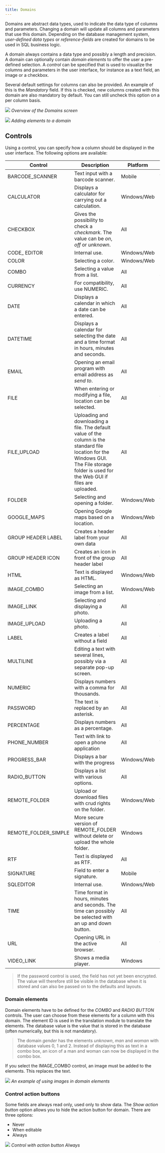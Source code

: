 ```yaml
---
title: Domains
---
```


Domains are abstract data types, used to indicate the data type of columns and parameters. Changing a domain will update all columns and parameters that use this domain. Depending on the database management system, *user-defined data types* or *reference-fields* are created for domains to be used in SQL business logic. 

A domain always contains a data type and possibly a length and precision. A domain can optionally contain *domain elements* to offer the user a pre-defined selection. A *control* can be specified that is used to visualize the columns and parameters in the user interface, for instance as a text field, an image or a checkbox.

Several default settings for columns can also be provided. An example of this is the *Mandatory* field. If this is checked, new columns created with this domain are also mandatory by default. You can still uncheck this option on a per column basis.

![](assets/sf/domains_2.png)
*Overview of the Domains screen*

![](assets/sf/image86.png)
*Adding elements to a domain*

## Controls

Using a control, you can specify how a column should be displayed in the user interface. The following options are available:

| Control              | Description                                                  | Platform    | SQL                    | ORACLE                | DB2                   |
| -------------------- | ------------------------------------------------------------ | ----------- | ---------------------- | --------------------- | --------------------- |
| BARCODE_SCANNER      | Text input with a barcode scanner.                           | Mobile      | VARCHAR                | VARCHAR2              | VARCHAR               |
| CALCULATOR           | Displays a calculator for carrying   out a calculation.      | Windows/Web | INT, NUMERIC           | INT, NUMERIC          | INT, NUMERIC          |
| CHECKBOX             | Gives the possibility to check a   *checkmark*. The value can be *on*, *off* or *unknown*. | All         | BIT, TINYINT, SMALLINT | SMALLINT              | SMALLINT              |
| CODE_ EDITOR         | Internal use.                                                | Windows/Web |                        |                       |                       |
| COLOR                | Selecting a color.                                           | Windows/Web | INT                    | INT                   | INT                   |
| COMBO                | Selecting a value from a   list.                             | All         | Depending on elements  | Depending on elements | Depending on elements |
| CURRENCY             | For compatibility, use   NUMERIC.                            | All         | NUMERIC                | NUMERIC               | NUMERIC               |
| DATE                 | Displays a calendar in which a   date can be entered.        | All         | DATE, DATETIME         | DATE, TIMESTAMP       | DATE, TIMESTAMP       |
| DATETIME             | Displays a calendar for selecting   the date and a time format in hours, minutes and seconds. | All         | DATETIME               | TIMESTAMP             | TIMESTAMP             |
| EMAIL                | Opening an email program with   email address as *send to*.  | All         | VARCHAR                | VARCHAR2              | VARCHAR               |
| FILE                 | When entering or modifying a file,   location can be selected. | All         | VARCHAR                | VARCHAR2              | VARCHAR               |
| FILE_UPLOAD          | Uploading and downloading a file.   The default value of the column is the standard file location for the Windows   GUI. The File storage folder is used for the Web GUI if files are uploaded. | All         | VARCHAR                | VARCHAR2              | VARCHAR               |
| FOLDER               | Selecting and opening a   folder.                            | Windows/Web | VARCHAR                | VARCHAR2              | VARCHAR               |
| GOOGLE_MAPS          | Opening Google maps based on a   location.                   | Windows/Web | VARCHAR                | VARCHAR2              | VARCHAR               |
| GROUP HEADER LABEL   | Creates a header label from your   own data                  | All         | VARCHAR                | VARCHAR2              | VARCHAR               |
| GROUP HEADER ICON    | Creates an icon in front of the   group header label         | All         | VARCHAR                | VARCHAR2              | VARCHAR               |
| HTML                 | Text is displayed as HTML.                                   | Windows/Web | NVARCHAR               | NVARCHAR2/NCLOB       | VARGRAPHIC/DBCLOB     |
| IMAGE_COMBO          | Selecting an image from a   list.                            | Windows/Web | Depending on elements  | Depending on elements | Depending on elements |
| IMAGE_LINK           | Selecting and displaying a   photo.                          | All         | VARCHAR                | VARCHAR2              | VARCHAR               |
| IMAGE_UPLOAD         | Uploading a photo.                                           | All         | VARCHAR                | VARCHAR2              | VARCHAR               |
| LABEL                | Creates a label without a   field                            | All         | VARCHAR                | VARCHAR2              | VARCHAR               |
| MULTILINE            | Editing a text with several lines,   possibly via a separate pop-up screen. | All         | VARCHAR                | VARCHAR2              | VARCHAR               |
| NUMERIC              | Displays numbers with a comma for   thousands.               | All         | NUMERIC                | NUMERIC               | NUMERIC               |
| PASSWORD             | The text is replaced by an   asterisk.                       | All         | VARCHAR                | VARCHAR2              | VARCHAR               |
| PERCENTAGE           | Displays numbers as a   percentage.                          | All         | INT                    | INT                   | INT                   |
| PHONE_NUMBER         | Text with link to open a phone application                   | All         | VARCHAR                | VARCHAR2              | VARCHAR               |
| PROGRESS_BAR         | Displays a bar with the progress                             | Windows/Web | INT                    | INT                   | INT                   |
| RADIO_BUTTON         | Displays a list with various   options.                      | All         | TINYINT                | SMALLINT              | SMALLINT              |
| REMOTE_FOLDER        | Upload or download files with crud rights on the folder.     | Windows/Web | VARCHAR                | VARCHAR2              | VARCHAR               |
| REMOTE_FOLDER_SIMPLE | More secure version of REMOTE_FOLDER without delete or upload the whole   folder. | Windows     | VARCHAR                | VARCHAR2              | VARCHAR               |
| RTF                  | Text is displayed as RTF.                                    | All         | NVARCHAR_MAX           | NVARCHAR2             | VARCHAR               |
| SIGNATURE            | Field to enter a signature.                                  | Mobile      | VARCHAR                | VARCHAR2              | VARCHAR               |
| SQLEDITOR            | Internal use.                                                | Windows/Web |                        |                       |                       |
| TIME                 | Time format in hours, minutes and   seconds. The time can possibly be selected with an up and down   button. | All         | TIME                   | TIMESTAMP             | TIME                  |
| URL                  | Opening URL in the active   browser.                         | All         | VARCHAR                | VARCHAR2              | VARCHAR               |
| VIDEO_LINK           | Shows a media player.                                        | Windows     | VARCHAR                | VARCHAR2              | VARCHAR               |

> If the password control is used, the field has not yet been encrypted. The value will therefore still be visible in the database when it is stored and can also be passed on to the defaults and layouts.

### Domain elements

Domain elements have to be defined for the *COMBO* and *RADIO BUTTON* controls. The user can choose from these elements for a column with this domain. The element ID is used in the translation module to translate the elements. The database value is the value that is stored in the database (often numerically, but this is not mandatory).

> The domain *gender* has the elements *unknown*, *man* and *woman* with database values 0, 1 and 2. Instead of displaying this as text in a combo box, an icon of a man and woman can now be displayed in the combo box.

If you select the IMAGE_COMBO control, an image must be added to the elements. This replaces the text.

![](assets/sf/image189.png)
*An example of using images in domain elements*

### Control action buttons

Some fields are always read only, used only to show data. The *Show action button* option allows you to hide the action button for domain. There are three options:

- Never
- When editable
- Always

![](assets/sf/image87.png)
*Control with action button Always*
